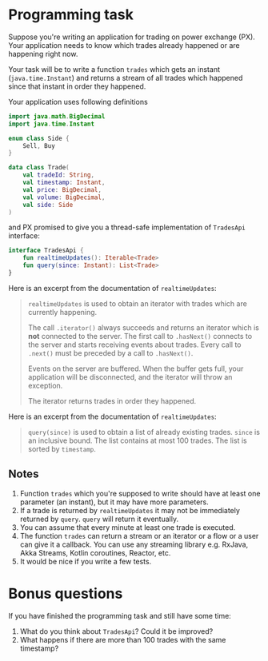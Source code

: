 # Programming task

Suppose you're writing an application for trading on power exchange (PX).
Your application needs to know which trades already happened or are happening
right now.

Your task will be to write a function `trades` which gets an instant
(`java.time.Instant`) and returns a stream of all trades
which happened since that instant in order they happened.

Your application uses following definitions

```kotlin
import java.math.BigDecimal
import java.time.Instant

enum class Side {
    Sell, Buy
}

data class Trade(
    val tradeId: String,
    val timestamp: Instant,
    val price: BigDecimal,
    val volume: BigDecimal,
    val side: Side
)
```

and PX promised to give you a thread-safe implementation of `TradesApi` interface:

```kotlin
interface TradesApi {
    fun realtimeUpdates(): Iterable<Trade>
    fun query(since: Instant): List<Trade>
}
```

Here is an excerpt from the documentation of `realtimeUpdates`:

> `realtimeUpdates` is used to obtain an iterator with
> trades which are currently happening.
>
> The call `.iterator()` always succeeds and returns an iterator
> which is **not** connected to the server. The first call to `.hasNext()`
> connects to the server and starts receiving events about trades.
> Every call to `.next()` must be preceded by a call to `.hasNext()`.
>
> Events on the server are buffered. When the buffer gets full,
> your application will be disconnected, and the iterator will throw an exception.
>
> The iterator returns trades in order they happened.


Here is an excerpt from the documentation of `realtimeUpdates`:

> `query(since)` is used to obtain a list of already existing trades.
> `since` is an inclusive bound.
> The list contains at most 100 trades.
> The list is sorted by `timestamp`.

## Notes

1. Function `trades` which you're supposed to write
   should have at least one parameter (an instant), but it may
   have more parameters.
2. If a trade is returned by `realtimeUpdates` it may not be immediately
   returned by `query`. `query` will return it eventually.
3. You can assume that every minute at least one trade is executed.
4. The function `trades` can return a stream or an iterator
   or a flow or a user can give it a callback.
   You can use any streaming library e.g. RxJava, Akka Streams,
   Kotlin coroutines, Reactor, etc.
5. It would be nice if you write a few tests.

# Bonus questions

If you have finished the programming task and still have some time:

1. What do you think about `TradesApi`?
   Could it be improved?
2. What happens if there are more than 100 trades with the same timestamp?
